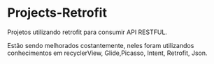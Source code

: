 # Projects-Retrofit
Projetos utilizando retrofit para consumir API RESTFUL. 

Estão sendo melhorados costantemente, neles foram utilizandos conhecimentos 
em recyclerView, Glide,Picasso, Intent, Retrofit, Json.


